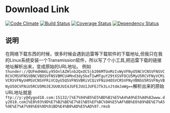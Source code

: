 # Download Link

[![Code Climate](https://codeclimate.com/github/Shan2017/download_link/badges/gpa.svg)](https://codeclimate.com/github/Shan2017/download_link)
[![Build Status](https://travis-ci.org/Shan2017/download_link.svg?branch=master)](https://travis-ci.org/Shan2017/download_link)
[![Coverage Status](https://coveralls.io/repos/github/Shan2017/download_link/badge.svg)](https://coveralls.io/github/Shan2017/download_link)
[![Dependency Status](https://gemnasium.com/badges/github.com/Shan2017/download_link.svg)](https://gemnasium.com/github.com/Shan2017/download_link)

## 说明
在网络下载东西的时候，很多时候会遇到迅雷等下载软件的下载地址,但我只在我的Linux系统安装一个Transmission软件，所以写了个小工具,把迅雷下载的链接地址解析出来，变成原始的URL地址。
例如`thunder://QUFmdHA6Ly95OnlAZHlnb2QxOC5jb206MTUxMzIvWyVFNyU5NCVCNSVFNSVCRCVCMSVFNSVBNCVBOSVFNSVBMCU4Mnd3dy5keTIwMTguY29tXSVFOCU5MyU5RCVFNyVCMiVCRSVFNyU4MSVCNSVFRiVCQyU5QSVFNSVBRiVCQiVFNiU4OSVCRSVFNyVBNSU5RSVFNyVBNyU5OCVFNiU5RCU5MUJEJUU0JUI4JUFEJUU1JUFEJTk3LnJtdmJaWg==`解析出来的原始URL地址就是`ftp://y:y@dygod18.com:15132/[%E7%94%B5%E5%BD%B1%E5%A4%A9%E5%A0%82www.dy2018.com]%E8%93%9D%E7%B2%BE%E7%81%B5%EF%BC%9A%E5%AF%BB%E6%89%BE%E7%A5%9E%E7%A7%98%E6%9D%91BD%E4%B8%AD%E5%AD%97.rmvb`
